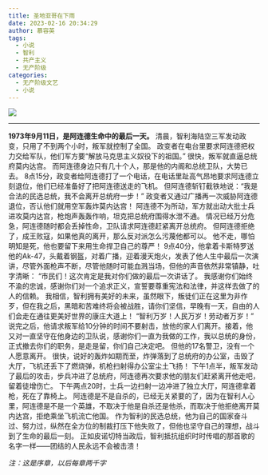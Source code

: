 ```yaml
---
title: 圣地亚哥在下雨
date: 2023-02-16 20:34:29
author: 慕容英
tags:
  - 小说
  - 智利
  - 共产主义
  - 无产阶级
categories: 
  - 无产阶级文艺
  - 小说
---
```


![](https://file.yupenbob.ml/img/202302162031172.jpg)

---

**1973年9月11日，是阿连德生命中的最后一天。**
	清晨，智利海陆空三军发动政变，只用了不到两个小时，叛军就控制了全国。
	政变者在电台里要求阿连德把权力交给军队，他们军方要“解放马克思主义奴役下的祖国。”
	很快，叛军就直逼总统府莫内达宫。
	而阿连德身边只有几十个人，那是他的内阁和总统卫队，大势已去。
	8点15分，政变者给阿连德打了一个电话，在电话里趾高气昂地要求阿连德立刻退位，他们已经准备好了把阿连德送走的飞机。
	但阿连德斩钉截铁地说：“我是合法的民选总统，我不会离开总统府一步！”
	政变者又通过广播再一次威胁阿连德退位，否认他们就用空军轰炸莫内达宫！
	阿连德不为所动，军方就出动大批士兵进攻莫内达宫，枪炮声轰轰作响，坦克把总统府围得水泄不通。
	情况已经万分危急，阿连德随时都会丢掉性命，卫队请求阿连德赶紧离开总统府。
	但阿连德拒绝了，成王败寇，如果他真的离开，那么反对派怎么污蔑他都可以。
	他不走，哪怕明知是死，他也要留下来用生命捍卫自己的尊严！
	9点40分，他拿着卡斯特罗送他的Ak-47，头戴着钢盔，对着广播，迎着漫天炮火，发表了他人生中最后一次演讲，尽管外面枪声不断，尽管他随时可能血溅当场，但他的声音依然非常镇静，吐字清晰：
	“市民们！这次肯定是我对你们做的最后一次讲话了。
	我感谢你们始终不渝的忠诚，感谢你们对一个追求正义，宣誓要尊重宪法和法律，并这样去做了的人的信赖。
	我相信，智利拥有美好的未来，虽然眼下，叛徒们正在这里为非作歹，但在我之后，黑暗和苦难终将会被战胜，请你们坚信，早晚有一天，自由的人们会走在通往更美好世界的康庄大道上！
	“智利万岁！人民万岁！劳动者万岁！”
	说完之后，他请求叛军给10分钟的时间不要射击，放他的家人们离开。接着，他又对一直坚守在他身边的卫队说，感谢你们一直为我做的工作，我以总统的身份，正式撤去你们的职务，是走是留，你们自己决定吧。
	但他的17名警卫，没有一个人愿意离开。
	很快，说好的轰炸如期而至，炸弹落到了总统府的办公室，击毁了大厅，飞机还丢下了燃烧弹，机枪扫射得办公室尘土飞扬！
	下午1点半，叛军发动了最后的攻击，步兵冲进了总统府，阿连德再次要求他的朋友们赶紧离开他走吧，留着徒增伤亡。
	下午两点20时，士兵一边扫射一边冲进了独立大厅，阿连德拿着枪，死在了靠椅上。
	阿连德是不是自杀的，已经无关紧要的了，因为在智利人心里，阿连德是不是一个英雄，不取决于他是自杀还是他杀，而取决于他拒绝离开莫内达宫，拒绝乘坐飞机流亡他国。
	作为智利的民选总统，他为自己的国家奋斗过、努力过，纵然在全方位的制裁打压下他失败了，但他也坚守自己的理想，战斗到了生命的最后一刻。
	正如皮诺切特当政后，智利抵抗组织时时传唱的那首歌的名字一样——团结的人民永远不会被击溃！



*注：这是序章，以后每章两千字*